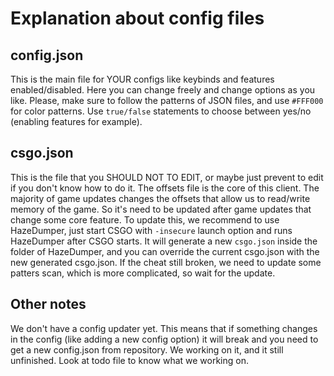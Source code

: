 # Explanation about config files

## config.json
This is the main file for YOUR configs like keybinds and features enabled/disabled. Here you can change freely and change options as you like. Please, make sure to follow the patterns of JSON files, and use `#FFF000` for color patterns. Use `true/false` statements to choose between yes/no (enabling features for example). 

## csgo.json
This is the file that you SHOULD NOT TO EDIT, or maybe just prevent to edit if you don't know how to do it. The offsets file is the core of this client. The majority of game updates changes the offsets that allow us to read/write memory of the game. So it's need to be updated after game updates that change some core feature. To update this, we recommend to use HazeDumper, just start CSGO with `-insecure` launch option and runs HazeDumper after CSGO starts. It will generate a new `csgo.json` inside the folder of HazeDumper, and you can override the current csgo.json with the new generated csgo.json. If the cheat still broken, we need to update some patters scan, which is more complicated, so wait for the update.

## Other notes
We don't have a config updater yet. This means that if something changes in the config (like adding a new config option) it will break and you need to get a new config.json from repository. We working on it, and it still unfinished. Look at todo file to know what we working on.